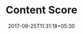 ---
title: "Content Score"
date: 2017-09-25T11:31:18+05:30
layout: contentscore
property: "Riverfront"
url: /details/contentscore/riverfront/
slug: "riverfront/"

qcstatus:
 submitted: true

mainmenu:
 details: true
 cScore: true


---